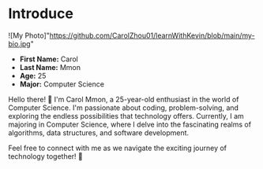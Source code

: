 # Introduce

![My Photo]"https://github.com/CarolZhou01/learnWithKevin/blob/main/my-bio.jpg"
- **First Name:** Carol
- **Last Name:** Mmon
- **Age:** 25
- **Major:** Computer Science

Hello there! 👋 I'm Carol Mmon, a 25-year-old enthusiast in the world of Computer Science. I'm passionate about coding, problem-solving, and exploring the endless possibilities that technology offers. Currently, I am majoring in Computer Science, where I delve into the fascinating realms of algorithms, data structures, and software development.

Feel free to connect with me as we navigate the exciting journey of technology together! 🚀


